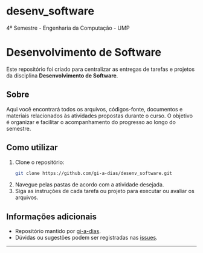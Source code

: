 # desenv_software
4º Semestre - Engenharia da Computação - UMP

# Desenvolvimento de Software

Este repositório foi criado para centralizar as entregas de tarefas e projetos da disciplina **Desenvolvimento de Software**.

## Sobre

Aqui você encontrará todos os arquivos, códigos-fonte, documentos e materiais relacionados às atividades propostas durante o curso. O objetivo é organizar e facilitar o acompanhamento do progresso ao longo do semestre.

## Como utilizar

1. Clone o repositório:
   ```bash
   git clone https://github.com/gi-a-dias/desenv_software.git
   ```
2. Navegue pelas pastas de acordo com a atividade desejada.
3. Siga as instruções de cada tarefa ou projeto para executar ou avaliar os arquivos.

## Informações adicionais

- Repositório mantido por [gi-a-dias](https://github.com/gi-a-dias).
- Dúvidas ou sugestões podem ser registradas nas [issues](https://github.com/gi-a-dias/desenv_software/issues).

---
